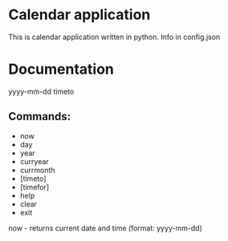 # Calendar application
This is calendar application written in python.
Info in config.json

# Documentation
yyyy-mm-dd timeto
## Commands:
* now
* day
* year
* curryear
* currmonth
* [timeto]
* [timefor]
* help
* clear
* exit

now - returns current date and time (format: yyyy-mm-dd)